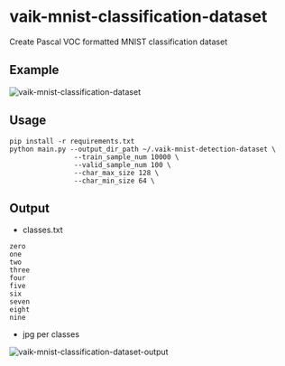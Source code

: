 # vaik-mnist-classification-dataset

Create Pascal VOC formatted MNIST classification dataset

## Example

![vaik-mnist-classification-dataset](https://user-images.githubusercontent.com/116471878/200166732-cdc0b74f-11ca-41f2-a25d-974ce81337d2.png)

## Usage

```shell
pip install -r requirements.txt
python main.py --output_dir_path ~/.vaik-mnist-detection-dataset \
                --train_sample_num 10000 \
                --valid_sample_num 100 \
                --char_max_size 128 \
                --char_min_size 64 \
```

## Output
- classes.txt

```text
zero
one
two
three
four
five
six
seven
eight
nine
```

- jpg per classes

![vaik-mnist-classification-dataset-output](https://user-images.githubusercontent.com/116471878/200166812-f963ac85-345f-428a-b2f3-c7fb50eb2f32.png)
